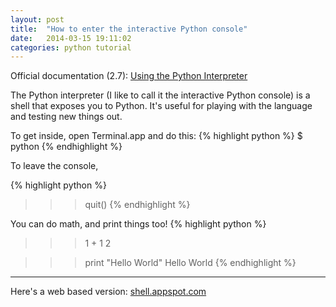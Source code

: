 ```yaml
---
layout: post
title:  "How to enter the interactive Python console"
date:   2014-03-15 19:11:02
categories: python tutorial
---
```


Official documentation (2.7): [Using the Python Interpreter](https://docs.python.org/2/tutorial/interpreter.html)

The Python interpreter (I like to call it the interactive Python console) is a shell that exposes you to Python. It's useful for playing with the language and testing new things out.

To get inside, open Terminal.app and do this:
{% highlight python %}
$ python
{% endhighlight %}

To leave the console, 

{% highlight python %}
>>> quit()
{% endhighlight %}

You can do math, and print things too!
{% highlight python %}
>>> 1 + 1
2

>>> print "Hello World"
Hello World
{% endhighlight %}

---

Here's a web based version: [shell.appspot.com](http://shell.appspot.com/)